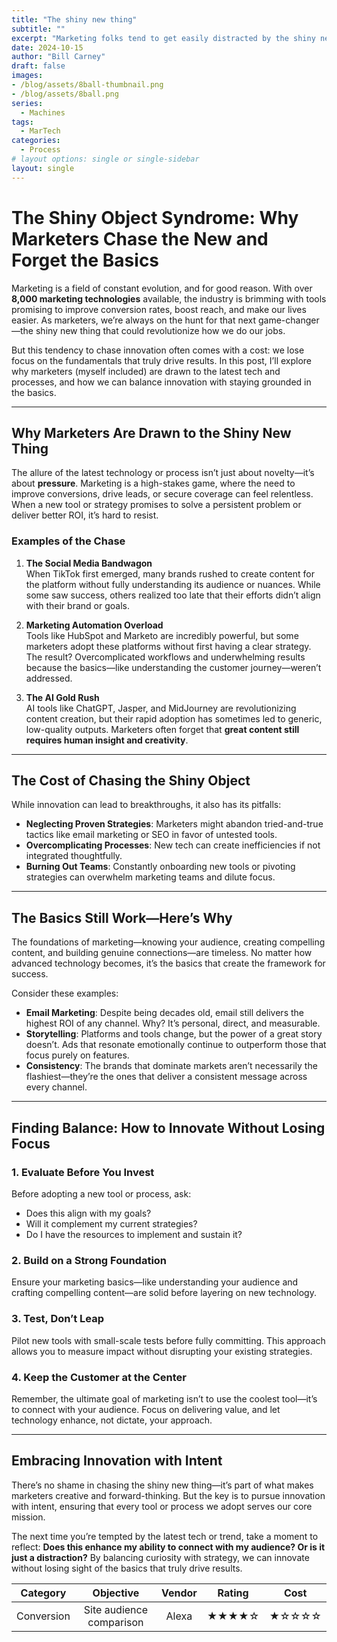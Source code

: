 ```yaml
---
title: "The shiny new thing"
subtitle: ""
excerpt: "Marketing folks tend to get easily distracted by the shiny new piece of tech or process and it's for a good reason.  I believe that we are always looking for that next thing that makes us do the job better. the pressures to improve conversions or get coverage higher has us looking as evidenced by the 8,000 or so marketing technologies available.  In this post we'll explore just why we (I) keep an eye out with examples."
date: 2024-10-15
author: "Bill Carney"
draft: false
images:
- /blog/assets/8ball-thumbnail.png
- /blog/assets/8ball.png
series:
  - Machines
tags:
  - MarTech
categories:
  - Process
# layout options: single or single-sidebar
layout: single
---
```



# The Shiny Object Syndrome: Why Marketers Chase the New and Forget the Basics  

Marketing is a field of constant evolution, and for good reason. With over **8,000 marketing technologies** available, the industry is brimming with tools promising to improve conversion rates, boost reach, and make our lives easier. As marketers, we’re always on the hunt for that next game-changer—the shiny new thing that could revolutionize how we do our jobs.  

But this tendency to chase innovation often comes with a cost: we lose focus on the fundamentals that truly drive results. In this post, I’ll explore why marketers (myself included) are drawn to the latest tech and processes, and how we can balance innovation with staying grounded in the basics.  

---

## Why Marketers Are Drawn to the Shiny New Thing  

The allure of the latest technology or process isn’t just about novelty—it’s about **pressure**. Marketing is a high-stakes game, where the need to improve conversions, drive leads, or secure coverage can feel relentless. When a new tool or strategy promises to solve a persistent problem or deliver better ROI, it’s hard to resist.  

### Examples of the Chase  

1. **The Social Media Bandwagon**  
   When TikTok first emerged, many brands rushed to create content for the platform without fully understanding its audience or nuances. While some saw success, others realized too late that their efforts didn’t align with their brand or goals.  

2. **Marketing Automation Overload**  
   Tools like HubSpot and Marketo are incredibly powerful, but some marketers adopt these platforms without first having a clear strategy. The result? Overcomplicated workflows and underwhelming results because the basics—like understanding the customer journey—weren’t addressed.  

3. **The AI Gold Rush**  
   AI tools like ChatGPT, Jasper, and MidJourney are revolutionizing content creation, but their rapid adoption has sometimes led to generic, low-quality outputs. Marketers often forget that **great content still requires human insight and creativity**.  

---

## The Cost of Chasing the Shiny Object  

While innovation can lead to breakthroughs, it also has its pitfalls:  

- **Neglecting Proven Strategies**: Marketers might abandon tried-and-true tactics like email marketing or SEO in favor of untested tools.  
- **Overcomplicating Processes**: New tech can create inefficiencies if not integrated thoughtfully.  
- **Burning Out Teams**: Constantly onboarding new tools or pivoting strategies can overwhelm marketing teams and dilute focus.  

---

## The Basics Still Work—Here’s Why  

The foundations of marketing—knowing your audience, creating compelling content, and building genuine connections—are timeless. No matter how advanced technology becomes, it’s the basics that create the framework for success.  

Consider these examples:  

- **Email Marketing**: Despite being decades old, email still delivers the highest ROI of any channel. Why? It’s personal, direct, and measurable.  
- **Storytelling**: Platforms and tools change, but the power of a great story doesn’t. Ads that resonate emotionally continue to outperform those that focus purely on features.  
- **Consistency**: The brands that dominate markets aren’t necessarily the flashiest—they’re the ones that deliver a consistent message across every channel.  

---

## Finding Balance: How to Innovate Without Losing Focus  

### 1. Evaluate Before You Invest  
Before adopting a new tool or process, ask:  
- Does this align with my goals?  
- Will it complement my current strategies?  
- Do I have the resources to implement and sustain it?  

### 2. Build on a Strong Foundation  
Ensure your marketing basics—like understanding your audience and crafting compelling content—are solid before layering on new technology.  

### 3. Test, Don’t Leap  
Pilot new tools with small-scale tests before fully committing. This approach allows you to measure impact without disrupting your existing strategies.  

### 4. Keep the Customer at the Center  
Remember, the ultimate goal of marketing isn’t to use the coolest tool—it’s to connect with your audience. Focus on delivering value, and let technology enhance, not dictate, your approach.  

---

## Embracing Innovation with Intent  

There’s no shame in chasing the shiny new thing—it’s part of what makes marketers creative and forward-thinking. But the key is to pursue innovation with intent, ensuring that every tool or process we adopt serves our core mission.  

The next time you’re tempted by the latest tech or trend, take a moment to reflect: **Does this enhance my ability to connect with my audience? Or is it just a distraction?** By balancing curiosity with strategy, we can innovate without losing sight of the basics that truly drive results.  

**Category** | **Objective** | **Vendor** | **Rating** | **Cost**
:------: | :------:| :------:| :------:| :------:
Conversion| Site audience comparison| Alexa |&starf;&starf;&starf;&starf;&star; |&starf;&star;&star;&star;&star;
